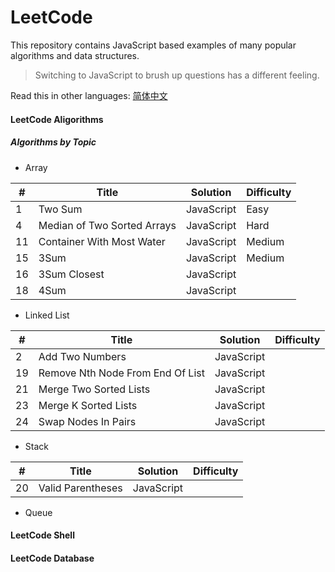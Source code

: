 # LeetCode

This repository contains JavaScript based examples of many popular algorithms and data structures.

> Switching to JavaScript to brush up questions has a different feeling.

Read this in other languages: [简体中文](https://github.com/algorizen/leetcode/blob/master/README.zh-CN.md)

#### LeetCode Aligorithms

##### Algorithms by Topic

- Array


| # | Title | <span class="Apple-tab-span" style="white-space:pre"></span>Solution | Difficulty |
| --- | --- | --- | --- |
| 1 | Two Sum | JavaScript | Easy |
| 4 | Median of Two Sorted Arrays | JavaScript | Hard |
| 11 | Container With Most Water | JavaScript | Medium |
| 15 | 3Sum | JavaScript | Medium |
| 16 | 3Sum Closest | JavaScript |  |
| 18 | 4Sum | JavaScript |  |

- Linked List


| # | Title | <span class="Apple-tab-span" style="white-space:pre"></span>Solution | Difficulty |
| --- | --- | --- | --- |
| 2 | Add Two Numbers | JavaScript |  |
| 19 | Remove Nth Node From End Of List | JavaScript |  |
| 21 | Merge Two Sorted Lists | JavaScript |  |
| 23 | Merge K Sorted Lists | JavaScript |  |
| 24 | Swap Nodes In Pairs | JavaScript |  |

- Stack


| # | Title | <span class="Apple-tab-span" style="white-space:pre"></span>Solution | Difficulty |
| --- | --- | --- | --- |
| 20 | Valid Parentheses | JavaScript |  |

- Queue

#### LeetCode Shell

#### LeetCode Database

